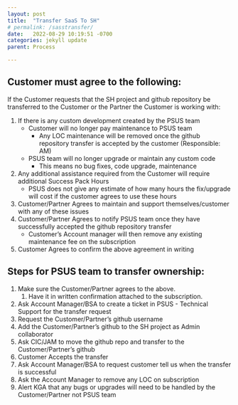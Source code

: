 ```yaml
---
layout: post
title:  "Transfer SaaS To SH"
# permalink: /sasstransfer/
date:   2022-08-29 10:19:51 -0700
categories: jekyll update
parent: Process

---
```


## Customer must agree to the following:

If the Customer requests that the SH project and github repository be transferred to the Customer or the Partner the Customer is working with:
1. If there is any custom development created by the PSUS team
   - Customer will no longer pay maintenance to PSUS team
     - Any LOC maintenance will be removed once the github repository transfer is accepted by the customer (Responsible: AM)
   - PSUS team will no longer upgrade or maintain any custom code
     - This means no bug fixes, code upgrade, maintenance
2. Any additional assistance required from the Customer will require additional Success Pack Hours
   - PSUS does not give any estimate of how many hours the fix/upgrade will cost if the customer agrees to use these hours
3. Customer/Partner Agrees to maintain and support themselves/customer with any of these issues
4. Customer/Partner Agrees to notify PSUS team once they have successfully accepted the github repository transfer
   - Customer’s Account manager will then remove any existing maintenance fee on the subscription
5. Customer Agrees to confirm the above agreement in writing

## Steps for PSUS team to transfer ownership:

1. Make sure the Customer/Partner agrees to the above. 
   1. Have it in written confirmation attached to the subscription.
2. Ask Account Manager/BSA to create a ticket in PSUS - Technical Support for the transfer request
3. Request the Customer/Partner’s github username
4. Add the Customer/Partner’s github to the SH project as Admin collaborator
5. Ask CIC/JAM to move the github repo and transfer to the Customer/Partner’s github
6. Customer Accepts the transfer
7. Ask Account Manager/BSA to request customer tell us when the transfer is successful
8. Ask the Account Manager to remove any LOC on subscription
9. Alert KGA that any bugs or upgrades will need to be handled by the Customer/Partner not PSUS team
